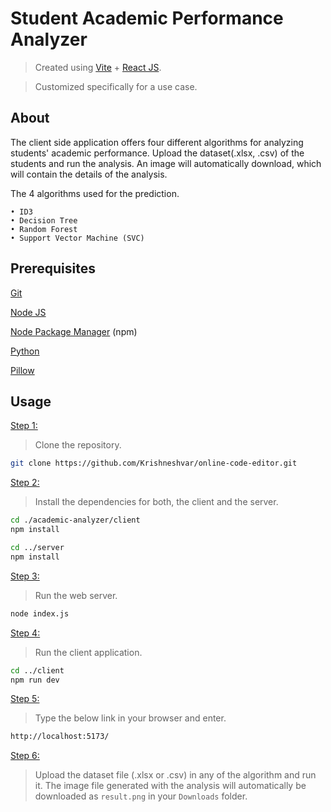 # Student Academic Performance Analyzer

> Created using [Vite](https://vite.dev/) + [React JS](https://react.dev/).

> Customized specifically for a use case.

## About
The client side application offers four different algorithms for analyzing students' academic performance. Upload the dataset(.xlsx, .csv) of the students and run the analysis. An image will automatically download, which will contain the details of the analysis.

The 4 algorithms used for the prediction.
```
• ID3
• Decision Tree
• Random Forest
• Support Vector Machine (SVC)
```

## Prerequisites
[Git](https://git-scm.com/downloads)

[Node JS](https://nodejs.org/en/download/package-manager)

[Node Package Manager](https://docs.npmjs.com/downloading-and-installing-node-js-and-npm) (npm)

[Python](https://www.python.org/downloads/)

[Pillow](https://pypi.org/project/pillow/)

## Usage
<u> Step 1: </u>
> Clone the repository.
```bash
git clone https://github.com/Krishneshvar/online-code-editor.git
```

<u> Step 2: </u>
> Install the dependencies for both, the client and the server.
```bash
cd ./academic-analyzer/client
npm install

cd ../server
npm install
```

<u> Step 3: </u>
> Run the web server.
```bash
node index.js
```

<u> Step 4: </u>
> Run the client application.
```bash
cd ../client
npm run dev
```

<u> Step 5: </u>
> Type the below link in your browser and enter.
```bash
http://localhost:5173/
```

<u> Step 6: </u>
> Upload the dataset file (.xlsx or .csv) in any of the algorithm and run it. The image file generated with the analysis will automatically be downloaded as `result.png` in your `Downloads` folder.
